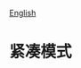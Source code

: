 [English](https://github.com/vanchKong/layout-plugin/blob/main/README.md)

# 紧凑模式

<!-- - 自定义块内的行高 `line-height`
- 自定义块之间的间距 `gap`
- 默认将所有的块的 `padding` 和 `margin` 设置为 `0`

> 注意: 如果你将调整的数值设置的过大和过小，可能会导致列表等复杂块排版出现异常错位 -->
